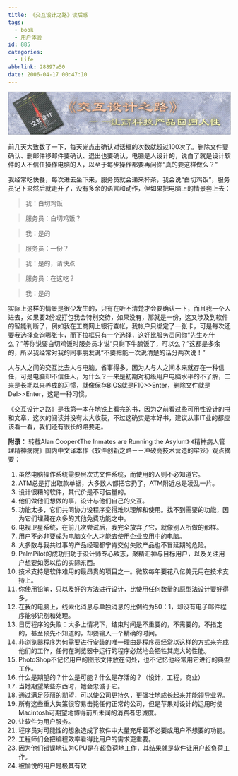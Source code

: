 ```yaml
---
title: 《交互设计之路》读后感
tags:
  - book
  - 用户体验
id: 885
categories:
  - Life
abbrlink: 28897a50
date: 2006-04-17 00:47:10
---
```


![](/images/2006/04/17_2006-4-417806527_12729.gif)

前几天大致数了一下，每天光点击确认对话框的次数就超过100次了。删除文件要确认、删邮件移邮件要确认、退出也要确认，电脑是人设计的，说白了就是设计软件的人不信任操作电脑的人，以至于每步操作都要再问你&ldquo;真的要这样做么？&rdquo;

我经常吃快餐，每次进去坐下来，服务员就会递来杯茶，我会说&ldquo;白切鸡饭&rdquo;，服务员记下来然后就走开了，没有多余的语言和动作，但如果把电脑上的情景套上去：


> 我：白切鸡饭

> 服务员：白切鸡饭？

> 我：是的

> 服务员：一份？

> 我：是的，请快点

> 服务员：在这吃？

> 我：是的
<!--more-->
实际上这样的情景是很少发生的，只有在听不清楚才会要确认一下，而且我一个人进去，如果要2份或打包我会特别交待，如果没有，那就是一份，这又涉及到软件的智能判断了，例如我在工商网上银行查帐，我帐户只绑定了一张卡，可是每次还要我选择查询哪张卡，而下拉框只有一个选择，这好比服务员问你&ldquo;先生吃什么？&rdquo;等你说要白切鸡饭时服务员才说&ldquo;只剩下牛腩饭了，可以么？&rdquo;这都是多余的，所以我经常对我的同事朋友说&ldquo;不要把能一次说清楚的话分两次说！&rdquo;

人与人之间的交互比去人与电脑，省事得多，因为人与人之间本来就存在一种信任，可是电脑却不信任人，为什么？一来是初期对初级用户电脑水平的不了解，二来是长期以来养成的习惯，就像保存BIOS就是F10&gt;&gt;Enter，删除文件就是Del&gt;&gt;Enter，这是一种习惯。

《交互设计之路》是我第一本在地铁上看完的书，因为之前看过些可用性设计的书和文章，这次的阅读并没有太大收获，不过这确实是本好书，建议从事IT业的都应该看一看，我们还有很长的路要走。

**附录：**
转载Alan Cooper《The Inmates are Running the Asylum》
《精神病人管理精神病院》国内中文译本作《软件创新之路－－冲破高技术营造的牢笼》观点摘要：

1.  虽然电脑操作系统需要层次式文件系统，而使用的人则不必知道它。
2.  ATM总是打出取款单据，大多数人都把它扔了，ATM附近总是凌乱一片。
3.  设计很糟的软件，其代价是不可估量的。
4.  他们做他们想做的事，设计与他们自己的交互。
5.  功能太多，它们共同协力设程序变得难以理解和使用。找不到需要的功能，因为它们埋藏在众多的其他免费功能之中。
6.  电视卫星系统，在前几次尝试后，我完全放弃了它，就像别人所做的那样。
7.  用户不必非要成为电脑文化人才能去使用企业应用中的电脑。
8.  大多数与我共过事的产品经理都宁肯交付失败产品也不冒延期的危险。
9.  PalmPilot的成功归功于设计师专心致志，聚精汇神与目标用户，以及关注用户想要如愿以偿的实际东西。
10.  技术支持是软件难用的最昂贵的项目之一。微软每年要花八亿美元用在技术支持上。
11.  你使用铅笔，只以及好的方法进行设计，比使用任何数量的原型法设计要好得多。
12.  在我的电脑上，线索化消息与单独消息的比例约为50：1，却没有电子邮件程序能够识别和处理。
13.  日历程序的失败：大多上情况下，结束时间是不重要的，不需要的，不指定的，甚至预先不知道的，却要输入一个精确的时间。
14.  非浏览器程序为何需要进行安装的唯一理由是程序员经常以这样的方式来完成他们的工作，任何在浏览器中运行的程序必然地会牺牲其庞大的性能。
15.  PhotoShop不记忆用户的图形文件放在何处，也不记忆他经常用它进行的典型工作。
16.  什么是期望的？什么是可能？什么是存活的？（设计，工程，商业）
17.  当她期望某些东西时，她会忠诚于它。
18.  通过满足莎丽的期望，可以使公司更持久，更强壮地成长起来并能领导业界。
19.  所有这些重大失策很容易击毙任何正常的公司，但是苹果对设计的运用时使Macintosh可期望地博得前所未闻的消费者忠诚度。
20.  让软件为用户服务。
21.  程序员对可能性的想象造成了软件中大量充斥着不必要或用户不想要的功能。
22.  工程师们会把编程效率看得比用户的需求更重要。
23.  因为他们错误地认为CPU是在超负荷地工作，其结果就是软件让用户超负荷工作。
24.  被愉悦的用户是极其有效